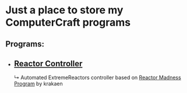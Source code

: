 # Just a place to store my ComputerCraft programs
## Programs:
 - ## [Reactor Controller](Reactor/reactor.lua)
   &#x21B3; Automated ExtremeReactors controller based on [Reactor Madness Program](https://pastebin.com/NY6MU58s) by krakaen
   